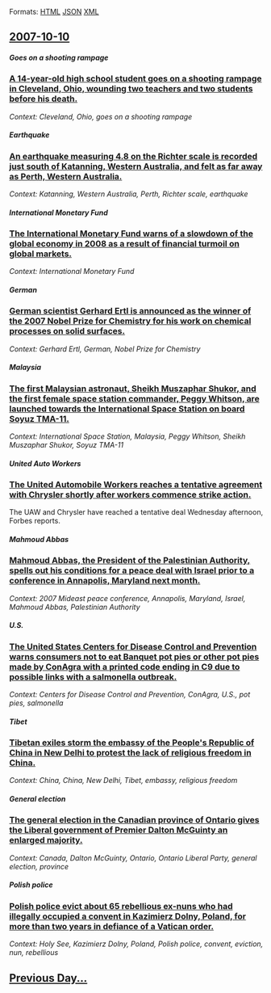 
Formats: [HTML](2007/10/10/index.html)  [JSON](2007/10/10/index.json)  [XML](2007/10/10/index.xml)  

## [2007-10-10](/news/2007/10/10/index.md)

##### Goes on a shooting rampage
### [ A 14-year-old high school student goes on a shooting rampage in Cleveland, Ohio, wounding two teachers and two students before his death. ](/news/2007/10/10/a-14-year-old-high-school-student-goes-on-a-shooting-rampage-in-cleveland-ohio-wounding-two-teachers-and-two-students-before-his-death.md)
_Context: Cleveland, Ohio, goes on a shooting rampage_

##### Earthquake
### [ An earthquake measuring 4.8 on the Richter scale is recorded just south of Katanning, Western Australia, and felt as far away as Perth, Western Australia. ](/news/2007/10/10/an-earthquake-measuring-4-8-on-the-richter-scale-is-recorded-just-south-of-katanning-western-australia-and-felt-as-far-away-as-perth-wes.md)
_Context: Katanning, Western Australia, Perth, Richter scale, earthquake_

##### International Monetary Fund
### [ The International Monetary Fund warns of a slowdown of the global economy in 2008 as a result of financial turmoil on global markets. ](/news/2007/10/10/the-international-monetary-fund-warns-of-a-slowdown-of-the-global-economy-in-2008-as-a-result-of-financial-turmoil-on-global-markets.md)
_Context: International Monetary Fund_

##### German
### [ German scientist Gerhard Ertl is announced as the winner of the 2007 Nobel Prize for Chemistry for his work on chemical processes on solid surfaces. ](/news/2007/10/10/german-scientist-gerhard-ertl-is-announced-as-the-winner-of-the-2007-nobel-prize-for-chemistry-for-his-work-on-chemical-processes-on-solid.md)
_Context: Gerhard Ertl, German, Nobel Prize for Chemistry_

##### Malaysia
### [ The first Malaysian astronaut, Sheikh Muszaphar Shukor, and the first female space station commander, Peggy Whitson, are launched towards the International Space Station on board Soyuz TMA-11. ](/news/2007/10/10/the-first-malaysian-astronaut-sheikh-muszaphar-shukor-and-the-first-female-space-station-commander-peggy-whitson-are-launched-towards-t.md)
_Context: International Space Station, Malaysia, Peggy Whitson, Sheikh Muszaphar Shukor, Soyuz TMA-11_

##### United Auto Workers
### [ The United Automobile Workers reaches a tentative agreement with Chrysler shortly after workers commence strike action. ](/news/2007/10/10/the-united-automobile-workers-reaches-a-tentative-agreement-with-chrysler-shortly-after-workers-commence-strike-action.md)
The UAW and Chrysler have reached a tentative deal Wednesday afternoon, Forbes reports.

##### Mahmoud Abbas
### [ Mahmoud Abbas, the President of the Palestinian Authority, spells out his conditions for a peace deal with Israel prior to a conference in Annapolis, Maryland next month. ](/news/2007/10/10/mahmoud-abbas-the-president-of-the-palestinian-authority-spells-out-his-conditions-for-a-peace-deal-with-israel-prior-to-a-conference-in.md)
_Context: 2007 Mideast peace conference, Annapolis, Maryland, Israel, Mahmoud Abbas, Palestinian Authority_

##### U.S.
### [ The United States Centers for Disease Control and Prevention warns consumers not to eat Banquet pot pies or other pot pies made by ConAgra with a printed code ending in C9 due to possible links with a salmonella outbreak. ](/news/2007/10/10/the-united-states-centers-for-disease-control-and-prevention-warns-consumers-not-to-eat-banquet-pot-pies-or-other-pot-pies-made-by-conagra.md)
_Context: Centers for Disease Control and Prevention, ConAgra, U.S., pot pies, salmonella_

##### Tibet
### [ Tibetan exiles storm the embassy of the People's Republic of China in New Delhi to protest the lack of religious freedom in China. ](/news/2007/10/10/tibetan-exiles-storm-the-embassy-of-the-people-s-republic-of-china-in-new-delhi-to-protest-the-lack-of-religious-freedom-in-china.md)
_Context: China, China, New Delhi, Tibet, embassy, religious freedom_

##### General election
### [ The general election in the Canadian province of Ontario gives the Liberal government of Premier Dalton McGuinty an enlarged majority. ](/news/2007/10/10/the-general-election-in-the-canadian-province-of-ontario-gives-the-liberal-government-of-premier-dalton-mcguinty-an-enlarged-majority.md)
_Context: Canada, Dalton McGuinty, Ontario, Ontario Liberal Party, general election, province_

##### Polish police
### [ Polish police evict about 65 rebellious ex-nuns who had illegally occupied a convent in Kazimierz Dolny, Poland, for more than two years in defiance of a Vatican order. ](/news/2007/10/10/polish-police-evict-about-65-rebellious-ex-nuns-who-had-illegally-occupied-a-convent-in-kazimierz-dolny-poland-for-more-than-two-years-in.md)
_Context: Holy See, Kazimierz Dolny, Poland, Polish police, convent, eviction, nun, rebellious_

## [Previous Day...](/news/2007/10/9/index.md)

